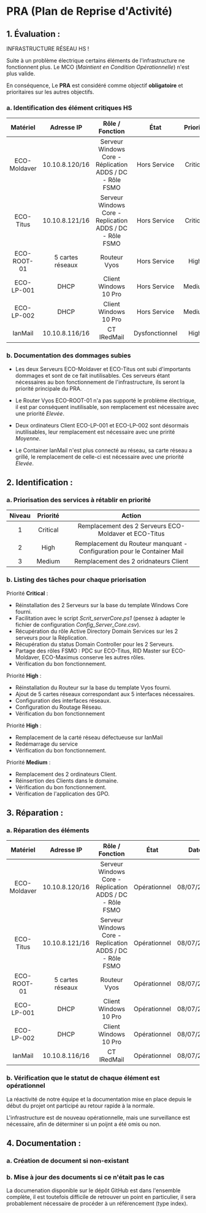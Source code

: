 # PRA (Plan de Reprise d'Activité)

## 1. Évaluation :

INFRASTRUCTURE RÉSEAU HS !

Suite à un problème électrique certains éléments de l'infrastructure ne fonctionnent plus.
Le MCO (*Maintient en Condition Opérationnelle*) n'est plus valide.

En conséquence, Le **PRA** est considéré comme objectif **obligatoire** et prioritaires sur les autres objectifs.

### a. Identification des élément critiques HS

| Matériel | Adresse IP | Rôle / Fonction | État | Priorité |
|:-:|:-:|:-:|:-:|:-:|
| ECO-Moldaver | 10.10.8.120/16 | Serveur Windows Core - Réplication ADDS / DC - Rôle FSMO | Hors Service | Critical |
| ECO-Titus | 10.10.8.121/16 | Serveur Windows Core - Replication ADDS / DC - Rôle FSMO | Hors Service | Critical |
| ECO-ROOT-01 | 5 cartes réseaux | Routeur Vyos | Hors Service | High |
| ECO-LP-001 | DHCP | Client Windows 10 Pro | Hors Service | Medium |
| ECO-LP-002 | DHCP | Client Windows 10 Pro | Hors Service | Medium |
| IanMail | 10.10.8.116/16 | CT IRedMail | Dysfonctionnel | High |

### b. Documentation des dommages subies

* Les deux Serveurs ECO-Moldaver et ECO-Titus ont subi d'importants dommages et sont de ce fait inutilisables. Ces serveurs étant nécessaires au bon fonctionnement de l'infrastructure, ils seront la priorité principale du PRA.

* Le Router Vyos ECO-ROOT-01 n'a pas supporté le problème électrique, il est par conséquent inutilisable, son remplacement est nécessaire avec une priorité _Elevée_.

* Deux ordinateurs Client ECO-LP-001 et ECO-LP-002 sont désormais inutilisables, leur remplacement est nécessaire avec une pririté _Moyenne_.

* Le Container IanMail n'est plus connecté au réseau, sa carte réseau a grillé, le remplacement de celle-ci est nécessaire avec une priorité _Elevée_.

## 2. Identification : 

### a. Priorisation des services à rétablir en priorité

| Niveau | Priorité | Action |
| :-: | :-: | :-: |
| 1 | Critical | Remplacement des 2 Serveurs ECO-Moldaver et ECO-Titus |
| 2 | High | Remplacement du Routeur manquant - Configuration pour le Container Mail |
| 3 | Medium | Remplacement des 2 oridnateurs Client |

### b. Listing des tâches pour chaque priorisation

Priorité **Critical** :

* Réinstallation des 2 Serveurs sur la base du template Windows Core fourni.
* Facilitation avec le script _Scrit_serverCore.ps1_ (pensez à adapter le fichier de configuration _Config_Server_Core.csv_).
* Récupération du rôle Active Directory Domain Services sur les 2 serveurs pour la Réplication.
* Récupération du status Domain Controller pour les 2 Serveurs.
* Partage des rôles FSMO : PDC sur ECO-Titus, RID Master sur ECO-Moldaver, ECO-Maximus conserve les autres rôles.
* Vérification du bon fonctionnement.

Priorité **High** :

* Réinstallation du Routeur sur la base du template Vyos fourni.
* Ajout de 5 cartes réseaux correspondant aux 5 interfaces nécessaires.
* Configuration des interfaces réseaux.
* Configuration du Routage Réseau.
* Vérification du bon fonctionnement

Priorité **High** :

* Remplacement de la carté réseau défectueuse sur IanMail
* Redémarrage du service
* Vérification du bon fonctionnement.

Priorité **Medium** : 

* Remplacement des 2 ordinateurs Client.
* Réinsertion des Clients dans le domaine.
* Vérification du bon fonctionnement.
* Vérification de l'application des GPO.

## 3. Réparation :

### a. Réparation des éléments

| Matériel | Adresse IP | Rôle / Fonction | État | Date |
|:-:|:-:|:-:|:-:|:-:|
| ECO-Moldaver | 10.10.8.120/16 | Serveur Windows Core - Réplication ADDS / DC - Rôle FSMO | Opérationnel | 08/07/2024 |
| ECO-Titus | 10.10.8.121/16 | Serveur Windows Core - Replication ADDS / DC - Rôle FSMO | Opérationnel | 08/07/2024 |
| ECO-ROOT-01 | 5 cartes réseaux | Routeur Vyos | Opérationnel | 08/07/2024 |
| ECO-LP-001 | DHCP | Client Windows 10 Pro | Opérationnel | 08/07/2024 |
| ECO-LP-002 | DHCP | Client Windows 10 Pro | Opérationnel | 08/07/2024 |
| IanMail | 10.10.8.116/16 | CT IRedMail | Opérationnel | 08/07/2024 |

### b. Vérification que le statut de chaque élément est opérationnel

La réactivité de notre équipe et la documentation mise en place depuis le début du projet ont participé au retour rapide à la normale.

L'infrastructure est de nouveau opérationnelle, mais une surveillance est nécessaire, afin de déterminer si un poijnt a été omis ou non.

## 4. Documentation :

### a. Création de document si non-existant

### b. Mise à jour des documents si ce n'était pas le cas

La documenation disponible sur le dépôt GitHub est dans l'ensemble complète, il est toutefois difficile de retrouver un point en particulier, il sera probablement nécessaire de procéder à un référencement (type index).

